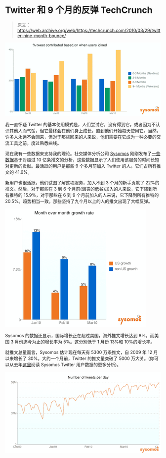 # Twitter 和 9 个月的反弹 TechCrunch

> 原文：<https://web.archive.org/web/https://techcrunch.com/2010/03/29/twitter-nine-month-bounce/>

![](img/9405d9e18899b26c41f2b6ead91ea1ee.png)

我一直怀疑 Twitter 的基本使用模式是，人们尝试它，没有得到它，或者因为不认识其他人而气馁，但它最终会在他们身上成长，直到他们开始每天使用它。当然，许多人永远不会回来，但对于那些回来的人来说，他们需要在它成为一种必要的交流工具之前，度过熟悉曲线。

现在我有一些数据来支持我的理论。社交媒体分析公司 [Sysomos](https://web.archive.org/web/20221007221744/http://www.sysomos.com/) 刚刚发布了[一些数据](https://web.archive.org/web/20221007221744/http://www.sysomos.com/insidetwitter/growth/)基于对超过 10 亿条推文的分析，这些数据显示了人们使用该服务的时间长短对更新的贡献。最活跃的用户是那些 9 个多月前加入 Twitter 的人。它们占所有推文的 41.6%。

新用户也很活跃，他们试图了解这项服务，加入不到 3 个月的新手贡献了 22%的推文。然后，对于那些在 3 到 6 个月前(沮丧的低谷)加入的人来说，它下降到所有推特的 15.9%，对于那些在 6 到 9 个月前加入的人来说，它下降到所有推特的 20.5%。趋势相当一致。那些坚持了九个月以上的人的推文出现了大幅反弹。

![](img/14bd33b34edba1fa2c1d210459d41b2a.png)

Sysomos 的数据还显示，国际增长正在超过美国，海外推文增长达到 8%，而美国 3 月份迄今为止的增长率为 5%。这分别低于 1 月份 13%和 10%的增长率。

就推文总量而言，Sysomos 估计现在每天有 5300 万条推文，自 2009 年 12 月以来增长了 30%。大约一个月前，Twitter 的推文量突破了 5000 万大关。(你可以从去年[这里](https://web.archive.org/web/20221007221744/https://beta.techcrunch.com/2009/06/10/the-more-followers-you-have-the-more-you-tweet-or-is-it-the-other-way-around/)阅读 Sysomos Twitter 用户数据的更多分析)。

![](img/ba5732e320f65aeaebe68c9dfdf62220.png)